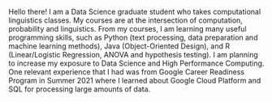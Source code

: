 Hello there! I am a Data Science graduate student who takes computational linguistics classes. 
My courses are at the intersection of computation, probability and linguistics. 
From my courses, I am learning many useful programming skills, such as Python 
(text processing, data preparation and machine learning methods), Java 
(Object-Oriented Design), and R (Linear/Logistic Regression, ANOVA 
and hypothesis testing). I am planning to increase my exposure to Data Science
and High Performance Computing. One relevant experience that I had was from Google
Career Readiness Program in Summer 2021 where I learned about Google Cloud Platform
and SQL for processing large amounts of data.

<!---
le-n-qui/le-n-qui is a ✨ special ✨ repository because its `README.md` (this file) appears on your GitHub profile.
You can click the Preview link to take a look at your changes.
--->
